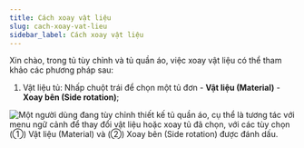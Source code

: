 ```yaml
---
title: Cách xoay vật liệu
slug: cach-xoay-vat-lieu
sidebar_label: Cách xoay vật liệu
---
```


Xin chào, trong tủ tùy chỉnh và tủ quần áo, việc xoay vật liệu có thể tham khảo các phương pháp sau:

1. Vật liệu tủ: Nhấp chuột trái để chọn một tủ đơn - **Vật liệu (Material)** - **Xoay bên (Side rotation)**;

![Một người dùng đang tùy chỉnh thiết kế tủ quần áo, cụ thể là tương tác với menu ngữ cảnh để thay đổi vật liệu hoặc xoay tủ đã chọn, với các tùy chọn (①) Vật liệu (Material) và (②) Xoay bên (Side rotation) được đánh dấu.](https://storage.googleapis.com/jegavn_kb/images/db1b46ab-610d-4920-8158-a50fc08f0238.png)